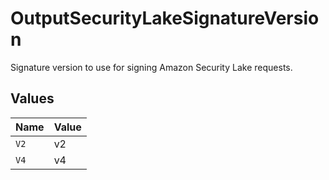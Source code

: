 # OutputSecurityLakeSignatureVersion

Signature version to use for signing Amazon Security Lake requests.


## Values

| Name  | Value |
| ----- | ----- |
| `V2`  | v2    |
| `V4`  | v4    |